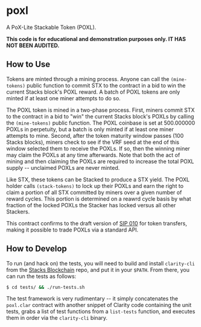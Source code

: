 # poxl

A PoX-Lite Stackable Token (POXL).

**This code is for educational and demonstration purposes only.  IT HAS NOT BEEN
AUDITED.**

## How to Use

Tokens are minted through a mining process.  Anyone can call the `(mine-tokens)`
public function to commit STX to the contract in a bid to win the current Stacks
block's POXL reward.  A batch of POXL tokens are only minted if at least one
miner attempts to do so.

The POXL token is mined in a two-phase process.  First, miners commit STX to the
contract in a bid to "win" the current Stacks block's POXLs by calling the
`(mine-tokens)` public function.  The POXL coinbase is set at 500.000000 POXLs in perpetuity,
but a batch is only minted if at least one miner attempts to mine.  Second, after the token maturity
window passes (100 Stacks blocks), miners check to see if the VRF seed at
the end of this window selected them to receive the POXLs.  If so, then the
winning miner may claim the POXLs at any time afterwards.  Note that both the
act of mining and then claiming the POXLs are required to increase the total POXL supply
-- unclaimed POXLs are never minted.

Like STX, these tokens can be Stacked to produce a STX yield.  The POXL holder
calls `(stack-tokens)` to lock up their POXLs and earn the right to claim a 
portion of all STX committed by miners over a given number of reward cycles.
This portion is determined on a reawrd cycle basis by what fraction of the
locked POXLs the Stacker has locked versus all other Stackers.

This contract confirms to the draft version of [SIP
010](https://github.com/stacksgov/sips/pull/5/) for token transfers, making
it possible to trade POXLs via a standard API.

## How to Develop

To run (and hack on) the tests, you will need to build and install `clarity-cli` from the
[Stacks Blockchain](https://github.com/blockstack/stacks-blockchain) repo, and
put it in your `$PATH`.  From there, you can run the tests as follows:

```bash
$ cd tests/ && ./run-tests.sh
```

The test framework is very rudimentary -- it simply concatenates the
`poxl.clar` contract with another snippet of Clarity code containing the
unit tests, grabs a list of test functions from a `list-tests` function, and
executes them in order via the `clarity-cli` binary.
